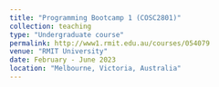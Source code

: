 ```yaml
---
title: "Programming Bootcamp 1 (COSC2801)"
collection: teaching
type: "Undergraduate course"
permalink: http://www1.rmit.edu.au/courses/054079
venue: "RMIT University"
date: February - June 2023
location: "Melbourne, Victoria, Australia"
---
```


